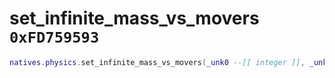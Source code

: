 # set_infinite_mass_vs_movers `0xFD759593`

```lua
natives.physics.set_infinite_mass_vs_movers(_unk0 --[[ integer ]], _unk1 --[[ integer ]])
```